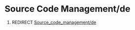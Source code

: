 # Source Code Management/de
1.  REDIRECT [Source\_code\_management/de](Source_code_management/de.md)
